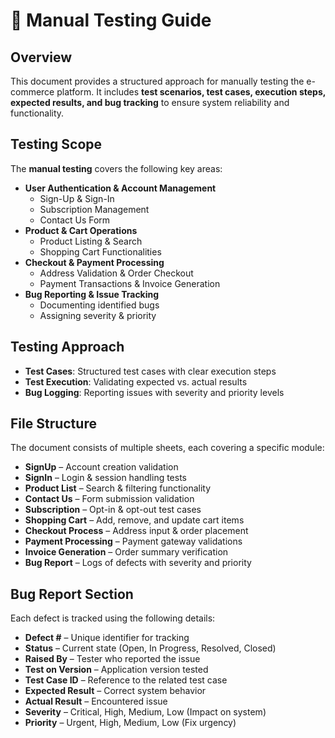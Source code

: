 # 📖 Manual Testing Guide  

## **Overview**  
This document provides a structured approach for manually testing the e-commerce platform. It includes **test scenarios, test cases, execution steps, expected results, and bug tracking** to ensure system reliability and functionality.  

## **Testing Scope**  
The **manual testing** covers the following key areas:  
- **User Authentication & Account Management**  
  - Sign-Up & Sign-In  
  - Subscription Management  
  - Contact Us Form  
- **Product & Cart Operations**  
  - Product Listing & Search  
  - Shopping Cart Functionalities  
- **Checkout & Payment Processing**  
  - Address Validation & Order Checkout  
  - Payment Transactions & Invoice Generation  
- **Bug Reporting & Issue Tracking**  
  - Documenting identified bugs  
  - Assigning severity & priority  

## **Testing Approach**  
- **Test Cases**: Structured test cases with clear execution steps  
- **Test Execution**: Validating expected vs. actual results  
- **Bug Logging**: Reporting issues with severity and priority levels  

## **File Structure**  
The document consists of multiple sheets, each covering a specific module:  
- **SignUp** – Account creation validation  
- **SignIn** – Login & session handling tests  
- **Product List** – Search & filtering functionality  
- **Contact Us** – Form submission validation  
- **Subscription** – Opt-in & opt-out test cases  
- **Shopping Cart** – Add, remove, and update cart items  
- **Checkout Process** – Address input & order placement  
- **Payment Processing** – Payment gateway validations  
- **Invoice Generation** – Order summary verification  
- **Bug Report** – Logs of defects with severity and priority  

## **Bug Report Section**  
Each defect is tracked using the following details:  

- **Defect #** – Unique identifier for tracking  
- **Status** – Current state (Open, In Progress, Resolved, Closed)  
- **Raised By** – Tester who reported the issue  
- **Test on Version** – Application version tested  
- **Test Case ID** – Reference to the related test case  
- **Expected Result** – Correct system behavior  
- **Actual Result** – Encountered issue  
- **Severity** – Critical, High, Medium, Low (Impact on system)  
- **Priority** – Urgent, High, Medium, Low (Fix urgency)  


